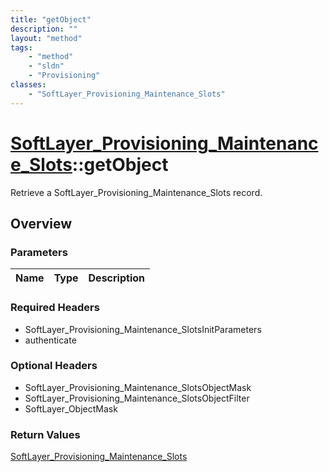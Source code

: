 ```yaml
---
title: "getObject"
description: ""
layout: "method"
tags:
    - "method"
    - "sldn"
    - "Provisioning"
classes:
    - "SoftLayer_Provisioning_Maintenance_Slots"
---
```

# [SoftLayer_Provisioning_Maintenance_Slots](/reference/services/SoftLayer_Provisioning_Maintenance_Slots)::getObject

Retrieve a SoftLayer_Provisioning_Maintenance_Slots record.


## Overview 


### Parameters 
|Name | Type | Description |
| --- | --- | --- |


### Required Headers
* SoftLayer_Provisioning_Maintenance_SlotsInitParameters
* authenticate

### Optional Headers
* SoftLayer_Provisioning_Maintenance_SlotsObjectMask
* SoftLayer_Provisioning_Maintenance_SlotsObjectFilter
* SoftLayer_ObjectMask

### Return Values
<a href='/reference/datatypes/SoftLayer_Provisioning_Maintenance_Slots'>SoftLayer_Provisioning_Maintenance_Slots </a>


